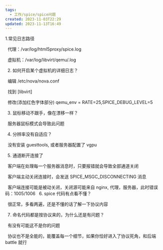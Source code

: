 ```yaml
---
tags:
  - 工作/spice/spice问题
created: 2023-11-03T22:29
updated: 2023-11-13T16:49
---
```

1.常见日志路径

  代理：/var/log/html5proxy/spice.log

  虚拟机：/var/log/libvirt/qemu/<domain-name>.log

2. 如何开启某个虚拟机的详细日志？

  编辑 /etc/nova/nova.conf

  找到 [libvirt]

  修改(添加红色字体部分) qemu_env = RATE=25,SPICE_DEBUG_LEVEL=5

3. 鼠标移动不跟手，像在漂移一样？

  服务器鼠标模式会导致此问题

4. 分辨率没有自适应？

  没有安装 guesttools, 或者服务器配置了 vgpu

5. 通道断开连接了

  客户端在处理每一个服务器消息时，只要报错就会导致全部通道关闭

  客户端主动关闭连接时，会发送 SPICE_MSGC_DISCONNECTING 消息

  客户端连接可能是被动关闭，关闭源可能来自 nginx, 代理，服务器，此时错误码：1005/1006
  
6. spice 代码有点看不懂？

  很正常，多看两遍，还是不懂的话了解一下协议内容

7. 命名代码都是按协议来的，为什么还是有问题？

  有没有可能这不是你的问题

  协议也不是全能的，能覆盖每一个细节，如果你恰好进入了协议死角，和后端 battle 就行